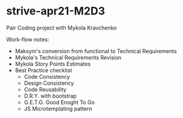 # strive-apr21-M2D3
Pair Coding project with Mykola Kravchenko 

Work-flow notes:

- Maksym's conversion from functional to Technical Requirements
- Mykola's Technical Requirements Revision
- Mykola Story Points Estimates
- Best Practice checklist 
  - Code Consistency
  - Design Consistency
  - Code Reusability
  - D.R.Y. with bootstrap
  - G.E.T.G. Good Enoght To Go
  - JS Microtemplating pattern


